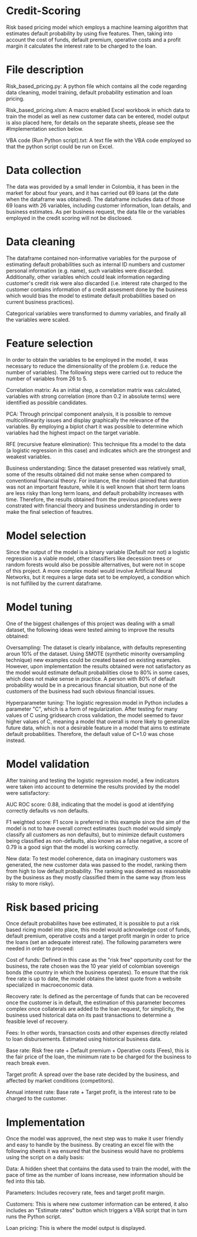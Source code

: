 # Credit-Scoring
Risk based pricing model which employs a machine learning algorithm that estimates default probability by using five features. Then, taking into account the cost of funds, default premium, operative costs and a profit margin it calculates the interest rate to be charged to the loan.

# File description
Risk_based_pricing.py: A python file which contains all the code regarding data cleaning, model training, default probability estimation and loan pricing.

Risk_based_pricing.xlsm: A macro enabled Excel workbook in which data to train the model as well as new customer data can be entered, model output is also placed here, for details on the separate sheets, please see the #Implementation section below.

VBA code (Run Python script).txt: A text file with the VBA code employed so that the python script could be run on Excel.


# Data collection
The data was provided by a small lender in Colombia, it has been in the market for about four years, and it has carried out 69 loans (at the date when the dataframe was obtained). The dataframe includes data of those 69 loans with 26 variables, including customer information, loan details, and business estimates.
As per business request, the data file or the variables employed in the credit scoring will not be disclosed.

# Data cleaning
The dataframe contained non-informative variables for the purpose of estimating default probabilities such as internal ID numbers and customer personal information (e.g. name), such variables were discarded. Additionally, other variables which could leak information regarding customer's credit risk were also discarded (i.e. interest rate charged to the customer contains information of a credit assesment done by the business which would bias the model to estimate default probabilities based on current business practices).

Categorical variables were transformed to dummy variables, and finally all the variables were scaled.

# Feature selection
In order to obtain the variables to be employed in the model, it was necessary to reduce the dimensionality of the problem (i.e. reduce the number of variables). The following steps were carried out to reduce the number of variables from 26 to 5.

Correlation matrix: As an initial step, a correlation matrix was calculated, variables with strong correlation (more than 0.2 in absolute terms) were identified as possible candidates.

PCA: Through principal component analysis, it is possible to remove multicollinearity issues and display graphically the relevance of the variables. By employing a biplot chart it was possible to determine which variables had the highest impact on the target variable.

RFE (recursive feature elimination): This technique fits a model to the data (a logistic regression in this case) and indicates which are the strongest and weakest variables.

Business understanding: Since the dataset presented was relatively small, some of the results obtained did not make sense when compared to conventional financial theory. For instance, the model claimed that duration was not an important feauture, while it is well known that short term loans are less risky than long term loans, and default probability increases with time. Therefore, the results obtained from the previous procedures were constrated with financial theory and business understanding in order to make the final selection of feautres.

# Model selection
Since the output of the model is a binary variable (Default nor not) a logistic regression is a viable model, other classifiers like decession trees or random forests would also be possible alternatives, but were not in scope of this project. A more complex model would  involve Artificial Neural Networks, but it requires a large data set to be employed, a condition which is not fulfilled by the current dataframe.

# Model tuning
One of the biggest challenges of this project was dealing with a small dataset, the following ideas were tested aiming to improve the results obtained:

Oversampling: The dataset is clearly inbalance, with defaults representing aroun 10% of the dataset. Using SMOTE (synthetic minority oversampling technique) new examples could be created based on existing examples. However, upon implementation the results obtained were not satisfactory as the model would estimate default probabilities close to 80% in some cases, which does not make sense in practice. A person with 80% of default probability would be in a precarious financial situation, but none of the customers of the business had such obvious financial issues. 

Hyperparameter tuning: The logistic regression model in Python includes a parameter "C", which is a form of regularization. After testing for many values of C using gridsearch cross validation, the model seemed to favor higher values of C, meaning a model that overall is more likely to generalize future data, which is not a desirable feature in a model that aims to estimate default probabilities. Therefore, the default value of C=1.0 was chose instead. 

# Model validation
After training and testing the logistic regression model, a few indicators were taken into account to determine the results provided by the model were satisfactory:

AUC ROC score: 0.88, indicating that the model is good at identifying correctly defaults vs non defaults.

F1 weighted score: F1 score is preferred in this example since the aim of the model is not to have overall correct estimates (such model would simply classify all customers as non defaults), but to minimize default customers being classified as non-defaults, also known as a false negative, a score of 0.79 is a good sign that the model is working correctly.

New data: To test model coherence, data on imaginary customers was generated, the new customer data was passed to the model, ranking them from high to low default probability. The ranking was deemed as reasonable by the business as they mostly classified them in the same way (from less risky to more risky).

# Risk based pricing
Once default probabilites have bee estimated, it is possible to put a risk based ricing model into place, this model would acknowledge cost of funds, default premium, operative costs and a target profit margin in order to price the loans (set an adequate interest rate). The following parameters were needed in order to proceed:

Cost of funds: Defined in this case as the "risk free" opportunity cost for the business, the rate chosen was the 10 year yield of colombian sovereign bonds (the country in which the business operates). To ensure that the risk free rate is up to date, the model obtains the latest quote from a website specialized in macroeconomic data.

Recovery rate: Is defined as the percentage of funds that can be recovered once the customer is in default, the estimation of this parameter becomes complex once collaterals are added to the loan request, for simplicity, the business used historical data on its past transactions to determine a feasible level of recovery.

Fees: In other words, transaction costs and other expenses directly related to loan disbursements. Estimated using historical business data.

Base rate: Risk free rate + Default premium + Operative costs (Fees), this is the fair price of the loan, the minimum rate to be charged for the business to reach break even.

Target profit: A spread over the base rate decided by the business, and affected by market conditions (competitors). 

Annual interest rate: Base rate + Target profit, is the interest rate to be charged to the customer.

# Implementation
Once the model was approved, the next step was to make it user friendly and easy to handle by the business. By creating an excel file with the following sheets it wa ensured that the business would have no problems using the script on a daily basis:

Data: A hidden sheet that contains the data used to train the model, with the pace of time as the number of loans increase, new information should be fed into this tab.

Parameters: Includes recovery rate, fees and target profit margin.

Customers: This is where new customer information can be entered, it also includes an "Estimate rates" button which triggers a VBA script that in turn runs the Python script.

Loan pricing: This is where the model output is displayed.
